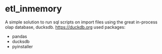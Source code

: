 # etl_inmemory

A simple solution to run sql scripts on import files using the great in-process olap database, ducksdb. https://duckdb.org
used packages:
- pandas
- ducksdb
- pyinstaller
